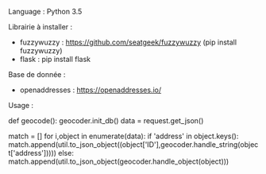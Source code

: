 Language : Python 3.5

Librairie à installer :

- fuzzywuzzy : https://github.com/seatgeek/fuzzywuzzy (pip install fuzzywuzzy)
- flask : pip install flask

Base de donnée :

- openaddresses : https://openaddresses.io/

Usage :

def geocode():
  geocoder.init_db()
  data = request.get_json()

  match = []
  for i,object in enumerate(data):
        if 'address' in object.keys():
            match.append(util.to_json_object((object['ID'],geocoder.handle_string(object['address']))))
        else:
            match.append(util.to_json_object(geocoder.handle_object(object)))
  

